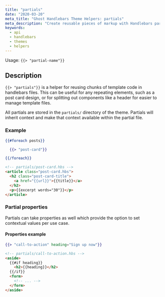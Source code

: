 ```yaml
---
title: "partials"
date: "2020-03-20"
meta_title: "Ghost Handlebars Theme Helpers: partials"
meta_description: "Create reusable pieces of markup with Handlebars partials. Read more about Ghost themes! 👻"
keywords:
  - api
  - handlebars
  - themes
  - helpers
---
```


Usage: `{{> "partial-name"}}`

## Description

`{{> "partials"}}` is a helper for reusing chunks of template code in handlebars files. This can be useful for any repeating elements, such as a post card design, or for splitting out components like a header for easier to manage template files.

All partials are stored in the `partials/` directory of the theme. Partials will inherit context and make that context available within the partial file.

### Example

```handlebars
{{#foreach posts}}

  {{> "post-card"}}

{{/foreach}}
```

```html
<!-- partials/post-card.hbs -->
<article class="post-card.hbs">
  <h2 class="post-card-title">
    <a href="{{url}}">{{title}}</a>
  </h2>
  <p>{{excerpt words="30"}}</p>
</article>
```

### Partial properties

Partials can take properties as well which provide the option to set contextual values per use case.

#### Properties example

```handlebars
{{> "call-to-action" heading="Sign up now"}}
```

```html
<!-- partials/call-to-action.hbs -->
<aside>
  {{#if heading}}
    <h2>{{heading}}</h2>
  {{/if}}
  <form>
    <!-- ... -->
  </form>
</aside>
```

